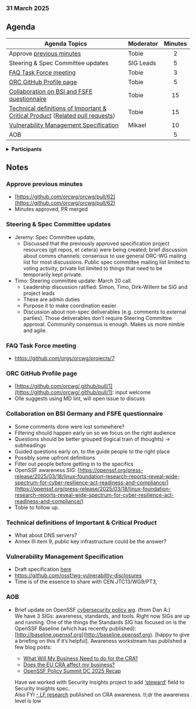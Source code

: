 ###  31 March 2025
##  Agenda
 Agenda Topics | Moderator | Minutes |
| ----- | ----- | :---: |
| Approve [previous minutes](https://github.com/orcwg/orcwg/pull/62) | Tobie | 2 |
| Steering & Spec Committee updates | SIG Leads | 5 |
| [FAQ Task Force meeting](https://github.com/orcwg/orcwg/blob/main/MEETINGS.md#faq-task-force-call) | Tobie | 3 |
| [ORC GitHub Profile page](https://github.com/orcwg/.github/pull/1) | Tobie | 5 |
| [Collaboration on BSI and FSFE questionnaire](https://github.com/orcwg/cra-hub/tree/main/questionnaires#questionnaire-for-open-source-and-manufacturers) | Tobie | 15 | 
| [Technical definitions of Important & Critical Product](https://github.com/orcwg/cra-hub/blob/main/product-definitions/README.md#current-consultations) ([Related pull requests](https://github.com/orcwg/cra-hub/pulls?q=is:pr+is:open+label:%22Critical+and+Important+Products%22))| Tobie | 15 | 
| [Vulnerability Management Specification](https://github.com/orcwg/vulnerability-management-spec) | Mikael | 10 |
| AOB | | 5 |

<details>
<summary><b>Participants </b></summary>
 
 * Tobie Langel (UnlockOpen/Eclipse Foundation)  
 * Mathias Schindler (Github)  
 * Dick Brooks  (Business Cyber Guardian)  
 * Victor Roland (OBEO)  
 * Dan Appelquist (Samsung / OpenSSF GlobCybPol wg)  
* Marta Rybczynska (Eclipse Foundation)  
* Jakub Zelenka (The PHP Foundation)  
* Alistair Woodman (Erlang Ecosystem Foundation (EEF))  
* Daniel Thompson (Tauri)  
* fukami (OprenSSF)  
* Jeremy Stanley (Spec Committee, OpenInfra Foundation, SPI)  
* Mikael Barbero (Eclipse Foundation)  
* Olle E. Johansson, Edvina (OWASP)  
* Salve J. Nilsen (CPANSec)  
* AdrianOSullivan (Huawei)  
* Tabea Uthmann (x0r)  
* Timo Perälä (Nokia)  
* Dirk-Willem van Gulik (ASF)  
* Vicky Risk (ISC)
</details>

## Notes

### Approve previous minutes

* [https://github.com/orcwg/orcwg/pull/62](https://github.com/orcwg/orcwg/pull/62)  
* Minutes approved, PR merged

### Steering & Spec Committee updates

* Jeremy: Spec Committee update,  
  * Discussed that the previously approved specification project resources (git repos, et cetera) were being created; brief discussion about comms channels: consensus to use general ORC-WG mailing list for most discussions. Public spec committee mailing list limited to voting activity, private list limited to things that need to be temporarily kept private.  
* Timo: Steering committee update: March 20 call.  
  * Leadership discussion ratified: Simon, Timo, Dirk-Willem be SIG and project leads  
  * These are admin duties  
  * Purpose it to make coordination easier  
  * Discussion about non-spec deliverables (e.g. comments to external parties). Those deliverables don’t require Steering Committee approval. Community consensus is enough. Makes us more nimble and agile.

### FAQ Task Force meeting

- https://github.com/orgs/orcwg/projects/7

### ORC GitHub Profile page

* [https://github.com/orcwg/.github/pull/1](https://github.com/orcwg/.github/pull/1): input welcome  
* Olle suggests using MD lint, will open issue to discuss

### Collaboration on BSI Germany and FSFE questionnaire

- Some comments done were lost somewhere?  
- Filtering should happen early on so we focus on the right audience  
- Questions should be better grouped (logical train of thoughts) \-\> subheadings  
- Guided questions early on, to the guide people to the right place  
- Possibly some upfront definitions  
- Filter out people before getting in to the specifics  
- OpenSSF awareness SIG: [https://openssf.org/press-release/2025/03/18/linux-foundation-research-reports-reveal-wide-spectrum-for-cyber-resilience-act-readiness-and-compliance/](https://openssf.org/press-release/2025/03/18/linux-foundation-research-reports-reveal-wide-spectrum-for-cyber-resilience-act-readiness-and-compliance/)  
- Tobie to follow up.

### Technical definitions of Important & Critical Product

- What about DNS servers?  
- Annex III item 9, public key infrastructure could be the answer?

### Vulnerability Management Specification

- Draft specification [here](https://github.com/orcwg/vulnerability-management-spec)     
- https://github.com/ossf/wg-vulnerability-disclosures  
- Time is of the essence to share with CEN JTC13/WG9/PT3,  

### AOB

* Brief update on OpenSSF [cybersecurity policy wg](https://github.com/ossf/wg-globalcyberpolicy). (from Dan A.)  
  We have 3 SIGs: awareness, standards, and tools. Right now SIGs are up and running. One of the things the Standards SIG has focused on is the OpenSSF Baseline (which has recently published): [http://baseline.openssf.org](http://baseline.openssf.org). \[happy to give a briefing on this if it’s helpful\]. Awareness workstream has published a few blog posts:   
  * [What Will My Business Need to do for the CRA?](https://openssf.org/blog/2025/03/24/what-will-my-business-need-to-do-for-the-eu-cra/)  
  * [Does the EU CRA affect my business?](https://openssf.org/blog/2025/02/20/does-the-eu-cra-affect-my-business/)  
  * [OpenSSF Policy Summit DC 2025 Recap](https://openssf.org/blog/2025/03/14/openssf-policy-summit-dc-2025-recap/)

  Have we worked with Security Insights project to add [‘steward’](https://github.com/ossf/security-insights-spec/pull/117) field to Security Insights spec.  
    Also FYI [\- LF research](https://openssf.org/press-release/2025/03/18/linux-foundation-research-reports-reveal-wide-spectrum-for-cyber-resilience-act-readiness-and-compliance/) published on CRA awareness. tl;dr the awareness level is low

